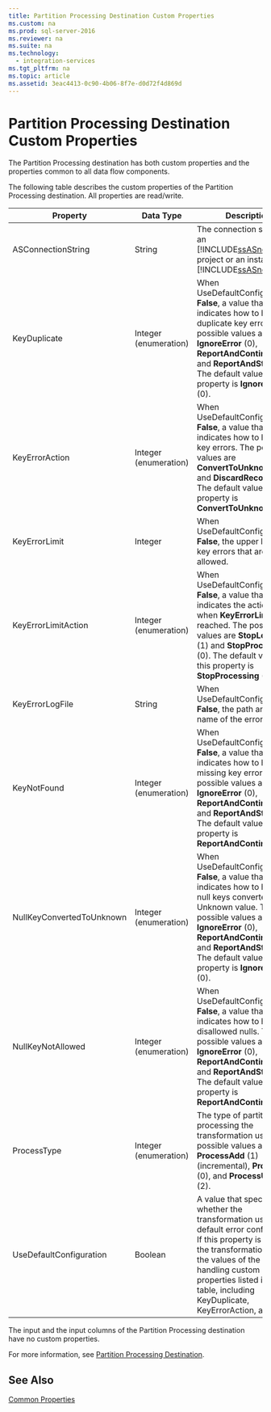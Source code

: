 ```yaml
---
title: Partition Processing Destination Custom Properties
ms.custom: na
ms.prod: sql-server-2016
ms.reviewer: na
ms.suite: na
ms.technology: 
  - integration-services
ms.tgt_pltfrm: na
ms.topic: article
ms.assetid: 3eac4413-0c90-4b06-8f7e-d0d72f4d869d
---
```

# Partition Processing Destination Custom Properties
  The Partition Processing destination has both custom properties and the properties common to all data flow components.  
  
 The following table describes the custom properties of the Partition Processing destination. All properties are read\/write.  
  
|Property|Data Type|Description|  
|--------------|---------------|-----------------|  
|ASConnectionString|String|The connection string to an [!INCLUDE[ssASnoversion](../../Token/Other/ssASnoversion_md.md)] project or an instance of [!INCLUDE[ssASnoversion](../../Token/Other/ssASnoversion_md.md)].|  
|KeyDuplicate|Integer \(enumeration\)|When UseDefaultConfiguration is **False**, a value that indicates how to handle duplicate key errors. The possible values are **IgnoreError** \(0\), **ReportAndContinue** \(1\), and **ReportAndStop** \(2\). The default value of this property is **IgnoreError** \(0\).|  
|KeyErrorAction|Integer \(enumeration\)|When UseDefaultConfiguration is **False**, a value that indicates how to handle key errors. The possible values are **ConvertToUnknown** \(0\) and **DiscardRecord** \(1\). The default value of this property is **ConvertToUnknown** \(0\).|  
|KeyErrorLimit|Integer|When UseDefaultConfiguration is **False**, the upper limit of key errors that are allowed.|  
|KeyErrorLimitAction|Integer \(enumeration\)|When UseDefaultConfiguration is **False**, a value that indicates the action to take when **KeyErrorLimit** is reached. The possible values are **StopLogging** \(1\) and **StopProcessing** \(0\). The default value of this property is **StopProcessing** \(0\).|  
|KeyErrorLogFile|String|When UseDefaultConfiguration is **False**, the path and file name of the error log file.|  
|KeyNotFound|Integer \(enumeration\)|When UseDefaultConfiguration is **False**, a value that indicates how to handle missing key errors. The possible values are **IgnoreError** \(0\), **ReportAndContinue** \(1\), and **ReportAndStop** \(2\). The default value of this property is **ReportAndContinue** \(1\).|  
|NullKeyConvertedToUnknown|Integer \(enumeration\)|When UseDefaultConfiguration is **False**, a value that indicates how to handle null keys converted to the Unknown value. The possible values are **IgnoreError** \(0\), **ReportAndContinue** \(1\), and **ReportAndStop** \(2\). The default value of this property is **IgnoreError** \(0\).|  
|NullKeyNotAllowed|Integer \(enumeration\)|When UseDefaultConfiguration is **False**, a value that indicates how to handle disallowed nulls. The possible values are **IgnoreError** \(0\), **ReportAndContinue** \(1\), and **ReportAndStop** \(2\). The default value of this property is **ReportAndContinue** \(1\).|  
|ProcessType|Integer \(enumeration\)|The type of partition processing the transformation uses. The possible values are **ProcessAdd** \(1\) \(incremental\), **ProcessFull** \(0\), and **ProcessUpdate** \(2\).|  
|UseDefaultConfiguration|Boolean|A value that specifies whether the transformation uses the default error configuration. If this property is **False**, the transformation uses the values of the error\-handling custom properties listed in this table, including KeyDuplicate, KeyErrorAction, and so on.|  
  
 The input and the input columns of the Partition Processing destination have no custom properties.  
  
 For more information, see [Partition Processing Destination](../../Topics/TopicNameNotContainA/Partition-Processing-Destination.md).  
  
## See Also  
 [Common Properties](../../Topics/TopicNameNotContainA/Common-Properties.md)  
  
  